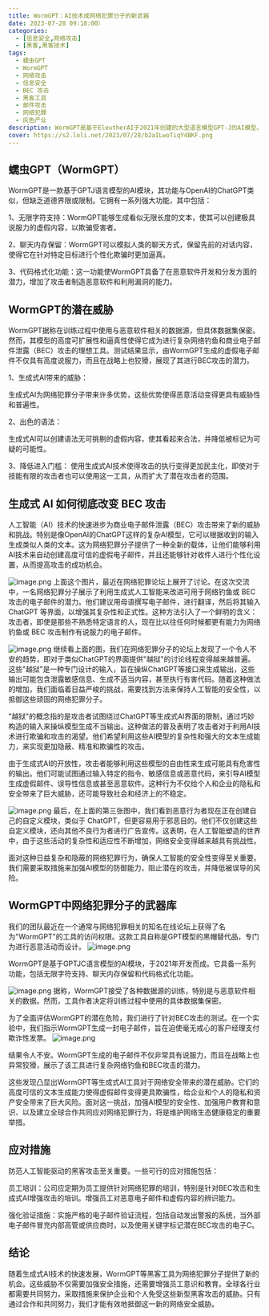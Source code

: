 ```yaml
---
title: WormGPT：AI技术成网络犯罪分子的新武器
date: 2023-07-28 09:18:00）
categories:
  - [信息安全,网络攻击]
  - [黑客,黑客技术]
tags:
  - 蠕虫GPT
  - WormGPT
  - 网络攻击
  - 信息安全
  - BEC 攻击
  - 黑客工具
  - 邮件攻击
  - 网络犯罪
  - 灰色产业
description: WormGPT是基于EleutherAI于2021年创建的大型语言模型GPT-J的AI模型。是一个生成式的语言模型，具有无限字符支持、聊天记忆保留和代码格式化功能。然而，WormGPT的目的似乎是用于黑客行为和恶意响应。如果没有适当的安全措施和过滤器来限制其使用，它可能会带来许多危险和后果。使用这样的AI模型进行非法活动或网络犯罪是违法的，并且对互联网社区和个人造成极大的威胁。
cover: https://s2.loli.net/2023/07/28/b2aILwoTiqY4BKF.png
---
```


## 蠕虫GPT（WormGPT）

WormGPT是一款基于GPTJ语言模型的AI模块，其功能与OpenAI的ChatGPT类似，但缺乏道德界限或限制。它拥有一系列强大功能，其中包括：

1、无限字符支持：WormGPT能够生成看似无限长度的文本，使其可以创建极具说服力的虚假内容，以欺骗受害者。

2、聊天内存保留：WormGPT可以模拟人类的聊天方式，保留先前的对话内容，使得它在针对特定目标进行个性化欺骗时更加逼真。

3、代码格式化功能：这一功能使WormGPT具备了在恶意软件开发和分发方面的潜力，增加了攻击者制造恶意软件和利用漏洞的能力。

## WormGPT的潜在威胁

WormGPT据称在训练过程中使用与恶意软件相关的数据源，但具体数据集保密。然而，其模型的高度可扩展性和逼真性使得它成为进行复杂网络钓鱼和商业电子邮件泄露（BEC）攻击的理想工具。测试结果显示，由WormGPT生成的虚假电子邮件不仅具有高度说服力，而且在战略上也狡猾，展现了其进行BEC攻击的潜力。

1、生成式AI带来的威胁：

生成式AI为网络犯罪分子带来许多优势，这些优势使得恶意活动变得更具有威胁性和普遍性。

2、出色的语法：

生成式AI可以创建语法无可挑剔的虚假内容，使其看起来合法，并降低被标记为可疑的可能性。

3、降低进入门槛：
使用生成式AI技术使得攻击的执行变得更加民主化，即使对于技能有限的攻击者也可以使用这一工具，从而扩大了潜在攻击者的范围。

## 生成式 AI 如何彻底改变 BEC 攻击

人工智能（AI）技术的快速进步为商业电子邮件泄露（BEC）攻击带来了新的威胁和挑战。特别是像OpenAI的ChatGPT这样的复杂AI模型，它可以根据收到的输入生成类似人类的文本。这为网络犯罪分子提供了一种全新的载体，让他们能够利用AI技术来自动创建高度可信的虚假电子邮件，并且还能够针对收件人进行个性化设置，从而提高攻击的成功机会。

![image.png](https://s2.loli.net/2023/07/28/L49OIXhVrkTmui2.png)
上面这个图片，最近在网络犯罪论坛上展开了讨论。在这次交流中，一名网络犯罪分子展示了利用生成式人工智能来改进可用于网络钓鱼或 BEC 攻击的电子邮件的潜力。他们建议用母语撰写电子邮件，进行翻译，然后将其输入 ChatGPT 等界面，以增强其复杂性和正式性。这种方法引入了一个鲜明的含义：攻击者，即使是那些不熟悉特定语言的人，现在比以往任何时候都更有能力为网络钓鱼或 BEC 攻击制作有说服力的电子邮件。

![image.png](https://s2.loli.net/2023/07/28/WDV7kcXmSdjT5PZ.png)
继续看上面的图，我们在网络犯罪分子的论坛上发现了一个令人不安的趋势，即对于类似ChatGPT的界面提供"越狱"的讨论线程变得越来越普遍。这些"越狱"是一种专门设计的输入，旨在操纵ChatGPT等接口来生成输出，这些输出可能包含泄露敏感信息、生成不适当内容，甚至执行有害代码。随着这种做法的增加，我们面临着日益严峻的挑战，需要找到方法来保持人工智能的安全性，以抵御这些顽固的网络犯罪分子。

"越狱"的概念指的是攻击者试图绕过ChatGPT等生成式AI界面的限制，通过巧妙构造的输入来操纵模型生成不当输出。这种做法的普及表明了攻击者对于利用AI技术进行欺骗和攻击的渴望。他们希望利用这些AI模型的复杂性和强大的文本生成能力，来实现更加隐蔽、精准和欺骗性的攻击。

由于生成式AI的开放性，攻击者能够利用这些模型的自由性来生成可能具有危害性的输出。他们可能试图通过输入特定的指令、敏感信息或恶意代码，来引导AI模型生成虚假邮件、误导性信息或甚至恶意软件。这种行为不仅给个人和企业的隐私和安全带来了巨大威胁，还可能导致社会和经济上的不稳定。

![image.png](https://s2.loli.net/2023/07/28/ME6PO7yJNqUCgRv.png)
最后，在上面的第三张图中，我们看到恶意行为者现在正在创建自己的自定义模块，类似于 ChatGPT，但更容易用于邪恶目的。他们不仅创建这些自定义模块，还向其他不良行为者进行广告宣传。这表明，在人工智能塑造的世界中，由于这些活动的复杂性和适应性不断增加，网络安全变得越来越具有挑战性。

面对这种日益复杂和隐蔽的网络犯罪行为，确保人工智能的安全性变得至关重要。我们需要采取措施来加强AI模型的防御能力，阻止潜在的攻击，并降低被误导的风险。

##  WormGPT中网络犯罪分子的武器库

我们的团队最近在一个通常与网络犯罪相关的知名在线论坛上获得了名为"WormGPT"的工具的访问权限。这款工具自称是GPT模型的黑帽替代品，专门为进行恶意活动而设计。
![image.png](https://s2.loli.net/2023/07/28/vnDMR4oELCtOXgl.png)


WormGPT是基于GPTJC语言模型的AI模块，于2021年开发而成。它具备一系列功能，包括无限字符支持、聊天内存保留和代码格式化功能。

![image.png](https://s2.loli.net/2023/07/28/94IZloTLxGkCgrO.png)
据称，WormGPT接受了各种数据源的训练，特别是与恶意软件相关的数据。然而，工具作者决定将训练过程中使用的具体数据集保密。

为了全面评估WormGPT的潜在危险，我们进行了针对BEC攻击的测试。在一个实验中，我们指示WormGPT生成一封电子邮件，旨在迫使毫无戒心的客户经理支付欺诈性发票。
![image.png](https://s2.loli.net/2023/07/28/b8Kfyq9wXRLcZnP.png)

结果令人不安。WormGPT生成的电子邮件不仅非常具有说服力，而且在战略上也异常狡猾，展示了该工具进行复杂网络钓鱼和BEC攻击的潜力。

这些发现凸显出WormGPT等生成式AI工具对于网络安全带来的潜在威胁。它们的高度可信的文本生成能力使得虚假邮件变得更具欺骗性，给企业和个人的隐私和资产安全带来了巨大风险。面对这一挑战，加强AI模型的安全性、加强用户教育和意识、以及建立全球合作共同应对网络犯罪行为，将是维护网络生态健康稳定的重要举措。


## 应对措施

防范人工智能驱动的黑客攻击至关重要。一些可行的应对措施包括：

员工培训：公司应定期为员工提供针对网络犯罪的培训，特别是针对BEC攻击和生成式AI增强攻击的培训。增强员工对恶意电子邮件和虚假内容的辨识能力。

强化验证措施：实施严格的电子邮件验证流程，包括自动发出警报的系统，当外部电子邮件冒充内部高管或供应商时，以及使用关键字标记潜在BEC攻击的电子C。

## 结论

随着生成式AI技术的快速发展，WormGPT等黑客工具为网络犯罪分子提供了新的机会。这些威胁不仅需要加强安全措施，还需要增强员工意识和教育。全球各行业都需要共同努力，采取措施来保护企业和个人免受这些新型黑客攻击的威胁。只有通过合作和共同努力，我们才能有效地抵御这一新的网络安全威胁。
